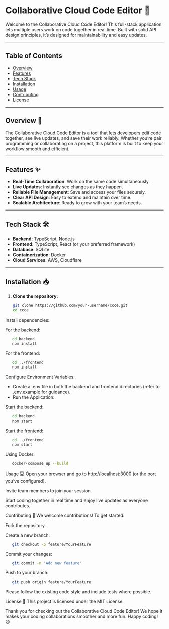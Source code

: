 # Collaborative Cloud Code Editor 🎉

Welcome to the Collaborative Cloud Code Editor! This full-stack application lets multiple users work on code together in real time. Built with solid API design principles, it’s designed for maintainability and easy updates.

---

## Table of Contents
- [Overview](#overview)
- [Features](#features)
- [Tech Stack](#tech-stack)
- [Installation](#installation)
- [Usage](#usage)
- [Contributing](#contributing)
- [License](#license)

---

## Overview 🚀

The Collaborative Cloud Code Editor is a tool that lets developers edit code together, see live updates, and save their work reliably. Whether you’re pair programming or collaborating on a project, this platform is built to keep your workflow smooth and efficient.

---

## Features ✨

- **Real-Time Collaboration**: Work on the same code simultaneously.
- **Live Updates**: Instantly see changes as they happen.
- **Reliable File Management**: Save and access your files securely.
- **Clear API Design**: Easy to extend and maintain over time.
- **Scalable Architecture**: Ready to grow with your team’s needs.

---

## Tech Stack 🛠️

- **Backend**: TypeScript, Node.js
- **Frontend**: TypeScript, React (or your preferred framework)
- **Database**: SQLite
- **Containerization**: Docker
- **Cloud Services**: AWS, Cloudflare

---

## Installation 📥

1. **Clone the repository:**
   ```bash
   git clone https://github.com/your-username/ccce.git
   cd ccce
   
Install dependencies:

For the backend:

```bash
   cd backend
   npm install
```

For the frontend:

```bash
   cd ../frontend
   npm install
```

Configure Environment Variables:

- Create a .env file in both the backend and frontend directories (refer to .env.example for guidance).
- Run the Application:

Start the backend:

```bash
   cd backend
   npm start
```
Start the frontend:

```bash
   cd ../frontend
   npm start
```

Using Docker:
```bash
   docker-compose up --build
```

Usage 💻
Open your browser and go to http://localhost:3000 (or the port you’ve configured).

Invite team members to join your session.

Start coding together in real time and enjoy live updates as everyone contributes.

Contributing 🤝
We welcome contributions! To get started:

Fork the repository.

Create a new branch:
```bash
   git checkout -b feature/YourFeature
```

Commit your changes:

```bash
   git commit -m 'Add new feature'
```

Push to your branch:

```bash
   git push origin feature/YourFeature
```

Please follow the existing code style and include tests where possible.

License 📄
This project is licensed under the MIT License.

Thank you for checking out the Collaborative Cloud Code Editor! We hope it makes your coding collaborations smoother and more fun. Happy coding! 😄
